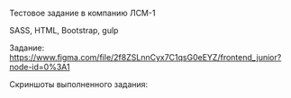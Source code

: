 Тестовое задание в компанию ЛСМ-1

SASS, HTML, Bootstrap, gulp

Задание: https://www.figma.com/file/2f8ZSLnnCyx7C1qsG0eEYZ/frontend_junior?node-id=0%3A1

Скриншоты выполненного задания:
